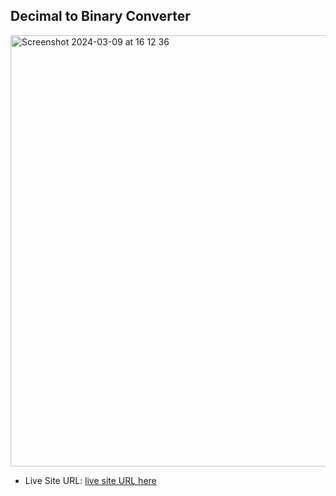 ## Decimal to Binary Converter


<img width="690" alt="Screenshot 2024-03-09 at 16 12 36" src="https://github.com/mariamo101/Telephone-Number-Validator/assets/117212859/8120d22e-b26d-40f4-886d-3804df742802">


- Live Site URL: [ live site URL here](https://decimal-to-binary-converter-4lquzgjyl-mariamo101s-projects.vercel.app/)
